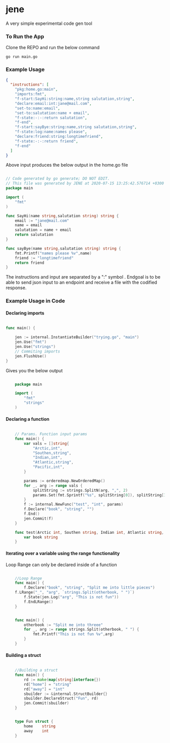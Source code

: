 # jene

A very simple experimental code gen tool

### To Run the App

Clone the REPO and run the below command

```
go run main.go

```

### Example Usage

```json
{
  "instructions": [
    "pkg:home.go:main",
    "imports:fmt",
    "f-start:SayHi:string:name,string salutation,string",
    "declare:email:int:jane@mail.com",
    "set-to:name:email",
    "set-to:salutation:name + email",
    "f-state:-:-:return salutation",
    "f-end",
    "f-start:sayBye:string:name,string salutation,string",
    "f-state:log:name:names please",
    "declare:friend:string:longtimefriend",
    "f-state:-:-:return friend",
    "f-end"
  ]
}
```

Above input produces the below output in the home.go file

```go

// Code generated by go generate; DO NOT EDIT.
// This file was generated by JENE at 2020-07-15 13:25:42.576714 +0300 EAT m=+3.434312271
package main

import (
	"fmt"
)

func SayHi(name string,salutation string) string {
	email := "jane@mail.com"
	name = email
	salutation = name + email
	return salutation
}

func sayBye(name string,salutation string) string {
	fmt.Printf("names please %v",name)
	friend := "longtimefriend"
	return friend
}


```

The instructions and input are separated by a ":" symbol . Endgoal is to be able to send json input to
an endpoint and receive a file with the codified response.

### Example Usage in Code

#### Declaring imports

```go

func main() {

    jen := internal.InstantiateBuilder("trying.go", "main")
	jen.Use("fmt")
	jen.Use("strings")
	// Commiting imports
	jen.FlushUse()
}

```

Gives you the below output

```go

    package main

    import (
        "fmt"
        "strings"
    )

```

#### Declaring a function

```go

    // Params. Function input params
    func main() {
        var vals = []string{
            "Arctic,int",
            "Southen,string",
            "Indian,int",
            "Atlantic,string",
            "Pacific,int",
        }

        params := orderedmap.NewOrderedMap()
        for _, arg := range vals {
            splitString := strings.SplitN(arg, ",", 2)
            params.Set(fmt.Sprintf("%s", splitString[0]), splitString[1])
        }
        f := internal.NewFunc("test", "int", params)
        f.Declare("book", "string", "")
        f.End()
        jen.Commit(f)
    }


```

```go
    func test(Arctic int, Southen string, Indian int, Atlantic string, Pacific int) int {
	    var book string
    }
```

#### Iterating over a variable using the range functionality

Loop Range can only be declared inside of a function

```go

    //Loop Range
    func main() {
        f.Declare("book", "string", "Split me into little pieces")
	f.LRange("_", "arg", `strings.Split(otherbook, " ")`)
        f.State(jen.Log("arg", "This is not fun"))
        f.EndLRange()
    }

```

```go

    func main() {
        otherbook := "Split me into threee"
        for _, arg := range strings.Split(otherbook, " ") {
            fmt.Printf("This is not fun %v",arg)
        }
    }


```

#### Building a struct

```go

    //Building a struct
    func main() {
        rd := make(map[string]interface{})
        rd["home"] = "string"
        rd["away"] = "int"
        sbuilder := &internal.StructBuilder{}
        sbuilder.DeclareStruct("Fun", rd)
        jen.Commit(sbuilder)
    }

```

```go

    type Fun struct {
	    home	string
	    away	int
    }

```
